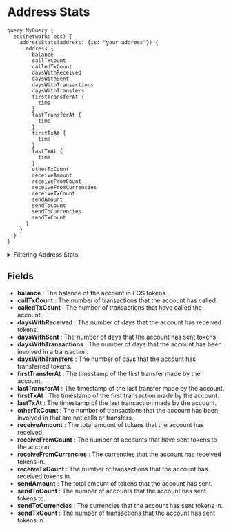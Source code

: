 # Address Stats

```
query MyQuery {
  eos(network: eos) {
    addressStats(address: {is: "your address"}) {
      address {
        balance
        callTxCount
        calledTxCount
        daysWithReceived
        daysWithSent
        daysWithTransactions
        daysWithTransfers
        firstTransferAt {
          time
        }
        lastTransferAt {
          time
        }
        firstTxAt {
          time
        }
        lastTxAt {
          time
        }
        otherTxCount
        receiveAmount
        receiveFromCount
        receiveFromCurrencies
        receiveTxCount
        sendAmount
        sendToCount
        sendToCurrencies
        sendTxCount
      }
    }
  }
}

```

<details><summary> Filtering Address Stats</summary>

Address data can be filtered using following arguments:

-   `address`: filter by specific address or a list of addresses.

</details>

## Fields

- **balance** : The balance of the account in EOS tokens.
- **callTxCount** : The number of transactions that the account has called.
- **calledTxCount** : The number of transactions that have called the account.
- **daysWithReceived** : The number of days that the account has received tokens.
- **daysWithSent** : The number of days that the account has sent tokens.
- **daysWithTransactions** : The number of days that the account has been involved in a transaction.
- **daysWithTransfers** : The number of days that the account has transferred tokens.
- **firstTransferAt** : The timestamp of the first transfer made by the account.
- **lastTransferAt** : The timestamp of the last transfer made by the account.
- **firstTxAt** : The timestamp of the first transaction made by the account.
- **lastTxAt** : The timestamp of the last transaction made by the account.
- **otherTxCount** : The number of transactions that the account has been involved in that are not calls or transfers.
- **receiveAmount** : The total amount of tokens that the account has received.
- **receiveFromCount** : The number of accounts that have sent tokens to the account.
- **receiveFromCurrencies** : The currencies that the account has received tokens in.
- **receiveTxCount** : The number of transactions that the account has received tokens in.
- **sendAmount** : The total amount of tokens that the account has sent.
- **sendToCount** : The number of accounts that the account has sent tokens to.
- **sendToCurrencies** : The currencies that the account has sent tokens in.
- **sendTxCount** : The number of transactions that the account has sent tokens in.
